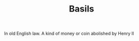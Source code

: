 ---
title: Basils
permalink: "/definitions/basils.html"
body: In old English law. A kind of money or coin abolished by Henry II
published_at: '2018-07-07'
layout: post
---